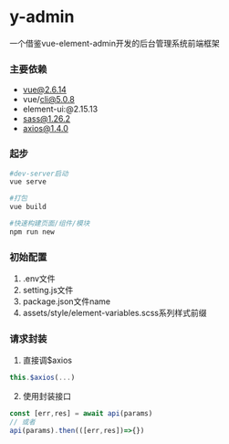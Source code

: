 # y-admin

一个借鉴vue-element-admin开发的后台管理系统前端框架



### 主要依赖

- vue@2.6.14
- vue/cli@5.0.8
- element-ui:@2.15.13
- sass@1.26.2
- axios@1.4.0



### 起步

```bash
#dev-server启动
vue serve

#打包
vue build

#快速构建页面/组件/模块
npm run new

```


### 初始配置

1. .env文件
2. setting.js文件
3. package.json文件name 
4. assets/style/element-variables.scss系列样式前缀


### 请求封装

1. 直接调$axios

```js
this.$axios(...)
```



2. 使用封装接口

```js
const [err,res] = await api(params)
// 或者
api(params).then(([err,res])=>{})
```


